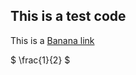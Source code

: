 ## This is a test code

This is a [Banana link](https://snt-code.github.io/code/python/test.html)

$ \frac{1}{2} $

